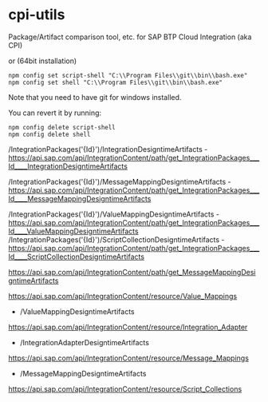 # cpi-utils
Package/Artifact comparison tool, etc. for SAP BTP Cloud Integration (aka CPI)




or (64bit installation)
```pwsh
npm config set script-shell "C:\\Program Files\\git\\bin\\bash.exe"
npm config set shell "C:\\Program Files\\git\\bin\\bash.exe"
```
Note that you need to have git for windows installed.


You can revert it by running:
```pwsh
npm config delete script-shell
npm config delete shell
```


/IntegrationPackages('{Id}')/IntegrationDesigntimeArtifacts
    - https://api.sap.com/api/IntegrationContent/path/get_IntegrationPackages___Id____IntegrationDesigntimeArtifacts

/IntegrationPackages('{Id}')/MessageMappingDesigntimeArtifacts
    - https://api.sap.com/api/IntegrationContent/path/get_IntegrationPackages___Id____MessageMappingDesigntimeArtifacts

/IntegrationPackages('{Id}')/ValueMappingDesigntimeArtifacts
    - https://api.sap.com/api/IntegrationContent/path/get_IntegrationPackages___Id____ValueMappingDesigntimeArtifacts
/IntegrationPackages('{Id}')/ScriptCollectionDesigntimeArtifacts
    - https://api.sap.com/api/IntegrationContent/path/get_IntegrationPackages___Id____ScriptCollectionDesigntimeArtifacts





https://api.sap.com/api/IntegrationContent/path/get_MessageMappingDesigntimeArtifacts


https://api.sap.com/api/IntegrationContent/resource/Value_Mappings
- /ValueMappingDesigntimeArtifacts

https://api.sap.com/api/IntegrationContent/resource/Integration_Adapter
- /IntegrationAdapterDesigntimeArtifacts

https://api.sap.com/api/IntegrationContent/resource/Message_Mappings
- /MessageMappingDesigntimeArtifacts

https://api.sap.com/api/IntegrationContent/resource/Script_Collections